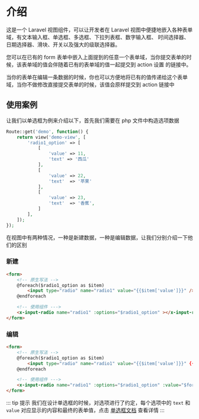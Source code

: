 # 介绍

这是一个 Laravel 视图组件，可以让开发者在 Laravel 视图中便捷地嵌入各种表单域，有文本输入框、单选框、多选框、下拉列表框、数字输入框、
时间选择器、日期选择器、滑块、开关以及强大的级联选择器。

您可以在已有的 form 表单中嵌入上面提到的任意一个表单域，当你提交表单的时候，该表单域的值会伴随着已有的表单域的值一起提交到 action 设置
的链接中。

当你的表单在编辑一条数据的时候，你也可以方便地将已有的值传递给这个表单域，当你不做修改直接提交表单的时候，该值会原样提交到 action 链接中

## 使用案例

让我们以单选框为例来介绍以下，首先我们需要在 php 文件中构造选项数据
```php 
Route::get('demo', function() {
    return view('demo-view', [
        'radio1_option' => [
            [
                'value' => 11,
                'text' => '西瓜'
            ],
            [
                'value' => 22,
                'text'  => '苹果'
            ],
            [
                'value' => 23,
                'text'  => '香蕉',
            ]
        ],
    ]);
});
```

在视图中有两种情况，一种是新建数据，一种是编辑数据，让我们分别介绍一下他们的区别
### 新建
```html 
<form>
    <!-- 原生写法 -->
    @foreach($radio1_option as $item)
        <input type="radio" name="radio1" value="{{$item['value']}}" /> {{$item['text']}}
    @endforeach

    <!-- 使用组件 --->
    <x-input-radio name="radio1" :options="$radio1_option" ></x-input-radio>
</form>
```

### 编辑
```html 
<form>
    <!-- 原生写法 -->
    @foreach($radio1_option as $item)
        <input type="radio" name="radio1" value="{{$item['value']}}" {{$item['value']==$form['radio1'] ? 'checked' : ''}}/> {{$item['text']}}
    @endforeach

    <!-- 使用组件 --->
    <x-input-radio name="radio1" :options="$radio1_option" :value="$form['radio1']"></x-input-radio>
</form>
```

::: tip 提示
我们在设计单选框的时候，对选项进行了约定，每个选项中的 `text` 和 `value` 对应显示的内容和最终的表单值，点击 [单选框文档](/form/radio.html) 查看详情
:::
